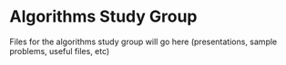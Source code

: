 # Algorithms Study Group

Files for the algorithms study group will go here (presentations, sample problems, useful files, etc)